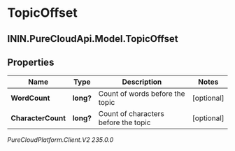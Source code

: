 # TopicOffset

## ININ.PureCloudApi.Model.TopicOffset

## Properties

|Name | Type | Description | Notes|
|------------ | ------------- | ------------- | -------------|
| **WordCount** | **long?** | Count of words before the topic  | [optional] |
| **CharacterCount** | **long?** | Count of characters before the topic  | [optional] |



_PureCloudPlatform.Client.V2 235.0.0_
